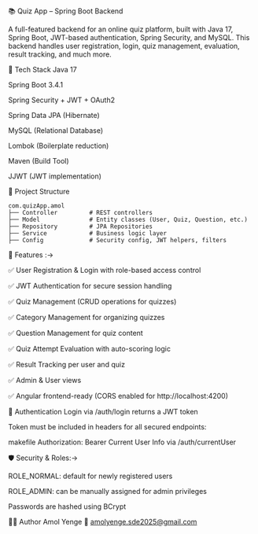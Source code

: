 📚 Quiz App – Spring Boot Backend

A full-featured backend for an online quiz platform, built with Java 17, Spring Boot, JWT-based authentication, Spring Security, and MySQL. This backend handles user registration, login, quiz management, evaluation, result tracking, and much more.

🚀 Tech Stack
Java 17

Spring Boot 3.4.1

Spring Security + JWT + OAuth2

Spring Data JPA (Hibernate)

MySQL (Relational Database)

Lombok (Boilerplate reduction)

Maven (Build Tool)

JJWT (JWT implementation)


📂 Project Structure

    com.quizApp.amol
    ├── Controller         # REST controllers
    ├── Model              # Entity classes (User, Quiz, Question, etc.)
    ├── Repository         # JPA Repositories
    ├── Service            # Business logic layer
    ├── Config             # Security config, JWT helpers, filters

🧪 Features :->

✅ User Registration & Login with role-based access control

✅ JWT Authentication for secure session handling

✅ Quiz Management (CRUD operations for quizzes)

✅ Category Management for organizing quizzes

✅ Question Management for quiz content

✅ Quiz Attempt Evaluation with auto-scoring logic

✅ Result Tracking per user and quiz

✅ Admin & User views

✅ Angular frontend-ready (CORS enabled for http://localhost:4200)

🔐 Authentication
Login via /auth/login returns a JWT token

Token must be included in headers for all secured endpoints:

makefile
Authorization: Bearer <your-token>
Current User Info via /auth/currentUser


🛡️ Security & Roles:->

ROLE_NORMAL: default for newly registered users

ROLE_ADMIN: can be manually assigned for admin privileges

Passwords are hashed using BCrypt


👨‍💻 Author
Amol Yenge
📧 amolyenge.sde2025@gmail.com
